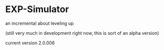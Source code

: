 # EXP-Simulator
an incremental about leveling up

(still very much in development right now, this is sort of an alpha version)

current version 2.0.006
